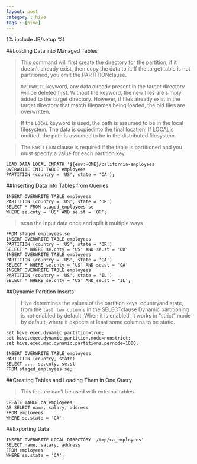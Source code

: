 ```yaml
---
layout: post
category : hive 
tags : [hive]
---
```

{% include JB/setup %}

##Loading Data into Managed Tables

>This command will first create the directory for the partition, if it doesn’t already exist,
>then copy the data to it.
>If the target table is not partitioned, you omit the PARTITIONclause.
>
>`OVERWRITE` keyword, any data already present in the target directory
>will be deleted first. Without the keyword, the new files are simply added to the target
>directory. However, if files already exist in the target directory that match filenames
>being loaded, the old files are overwritten.

>If the  `LOCAL` keyword is used, the path is assumed to be in the local filesystem. The data
is  copiedinto the final location. If  LOCALis omitted, the path is assumed to be in the
distributed filesystem.


>The `PARTITION` clause is required if the table is partitioned and you must specify a value
for each partition key.

    LOAD DATA LOCAL INPATH '${env:HOME}/california-employees'
    OVERWRITE INTO TABLE employees
    PARTITION (country = 'US', state = 'CA');


##Inserting Data into Tables from Queries

    INSERT OVERWRITE TABLE employees
    PARTITION (country = 'US', state = 'OR')
    SELECT * FROM staged_employees se
    WHERE se.cnty = 'US' AND se.st = 'OR';
    
>scan the input data once and split it multiple ways

    FROM staged_employees se
    INSERT OVERWRITE TABLE employees
    PARTITION (country = 'US', state = 'OR')
    SELECT * WHERE se.cnty = 'US' AND se.st = 'OR'
    INSERT OVERWRITE TABLE employees
    PARTITION (country = 'US', state = 'CA')
    SELECT * WHERE se.cnty = 'US' AND se.st = 'CA'
    INSERT OVERWRITE TABLE employees
    PARTITION (country = 'US', state = 'IL')
    SELECT * WHERE se.cnty = 'US' AND se.st = 'IL';

##Dynamic Partition Inserts

>Hive determines the values of the partition keys, countryand state, from the `last two columns` in the  SELECTclause
Dynamic partitioning is not enabled by default. When it is enabled, it works in “strict” mode by default, where it expects at least some columns to be static.

    set hive.exec.dynamic.partition=true;
    set hive.exec.dynamic.partition.mode=nonstrict;
    set hive.exec.max.dynamic.partitions.pernode=1000;

    INSERT OVERWRITE TABLE employees
    PARTITION (country, state)
    SELECT ..., se.cnty, se.st
    FROM staged_employees se;

##Creating Tables and Loading Them in One Query

>This feature can’t be used with external tables. 

    CREATE TABLE ca_employees
    AS SELECT name, salary, address
    FROM employees
    WHERE se.state = 'CA';

##Exporting Data

    INSERT OVERWRITE LOCAL DIRECTORY '/tmp/ca_employees'
    SELECT name, salary, address
    FROM employees
    WHERE se.state = 'CA';
